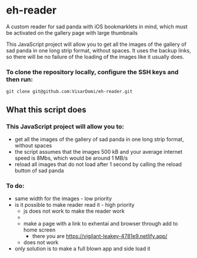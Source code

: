 # eh-reader
A custom reader for sad panda with iOS bookmarklets in mind, which must be activated on the gallery page with large thumbnails

This JavaScript project will allow you to get all the images of the gallery of sad panda in one long strip format, without spaces. It uses the backup links, so there will be no failure of the loading of the images like it usually does.

### To clone the repository locally, configure the SSH keys and then run:

`git clone git@github.com:VisarDomi/eh-reader.git`

## What this script does

### This JavaScript project will allow you to:

- get all the images of the gallery of sad panda in one long strip format, without spaces
- the script assumes that the images 500 kB and your average internet speed is 8Mbs, which would be around 1 MB/s
- reload all images that do not load after 1 second by calling the reload button of sad panda


### To do:
- same width for the images - low priority
- is it possible to make reader read it - high priority
  - js does not work to make the reader work
  - <meta name="apple-mobile-web-app-capable" content="yes">
  - make a page with a link to exhentai and browser through add to home screen
    - there you are https://vigilant-leakey-4781e9.netlify.app/
  - does not work
- only solution is to make a full blown app and side load it